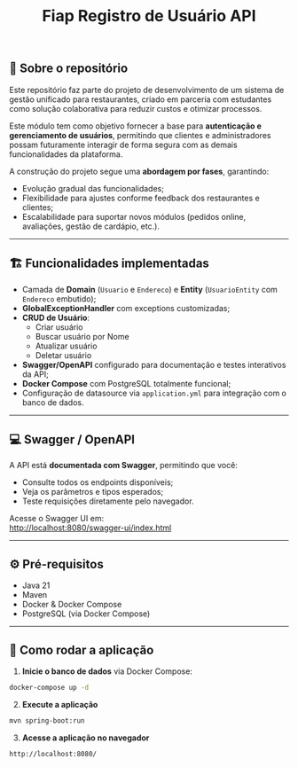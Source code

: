<br>
<h1 align="center">
Fiap Registro de Usuário API
</h1>
<br>

## 💬 Sobre o repositório

Este repositório faz parte do projeto de desenvolvimento de um sistema de gestão unificado para restaurantes, criado em parceria com estudantes como solução colaborativa para reduzir custos e otimizar processos.

Este módulo tem como objetivo fornecer a base para **autenticação e gerenciamento de usuários**, permitindo que clientes e administradores possam futuramente interagir de forma segura com as demais funcionalidades da plataforma.

A construção do projeto segue uma **abordagem por fases**, garantindo:

- Evolução gradual das funcionalidades;
- Flexibilidade para ajustes conforme feedback dos restaurantes e clientes;
- Escalabilidade para suportar novos módulos (pedidos online, avaliações, gestão de cardápio, etc.).

---

## 🏗️ Funcionalidades implementadas

- Camada de **Domain** (`Usuario` e `Endereco`) e **Entity** (`UsuarioEntity` com `Endereco` embutido);
- **GlobalExceptionHandler** com exceptions customizadas;
- **CRUD de Usuário**:
  - Criar usuário
  - Buscar usuário por Nome
  - Atualizar usuário
  - Deletar usuário
- **Swagger/OpenAPI** configurado para documentação e testes interativos da API;
- **Docker Compose** com PostgreSQL totalmente funcional;
- Configuração de datasource via `application.yml` para integração com o banco de dados.

---

## 💻 Swagger / OpenAPI

A API está **documentada com Swagger**, permitindo que você:

- Consulte todos os endpoints disponíveis;
- Veja os parâmetros e tipos esperados;
- Teste requisições diretamente pelo navegador.

Acesse o Swagger UI em:  
[http://localhost:8080/swagger-ui/index.html](http://localhost:8080/swagger-ui/index.html)

---

## ⚙️ Pré-requisitos

- Java 21
- Maven
- Docker & Docker Compose
- PostgreSQL (via Docker Compose)

---

## 🚀 Como rodar a aplicação

1. **Inicie o banco de dados** via Docker Compose:

```bash
docker-compose up -d
```

2. **Execute a aplicação**

```bash
mvn spring-boot:run
```
3. **Acesse a aplicação no navegador**

```arduino
http://localhost:8080/
```